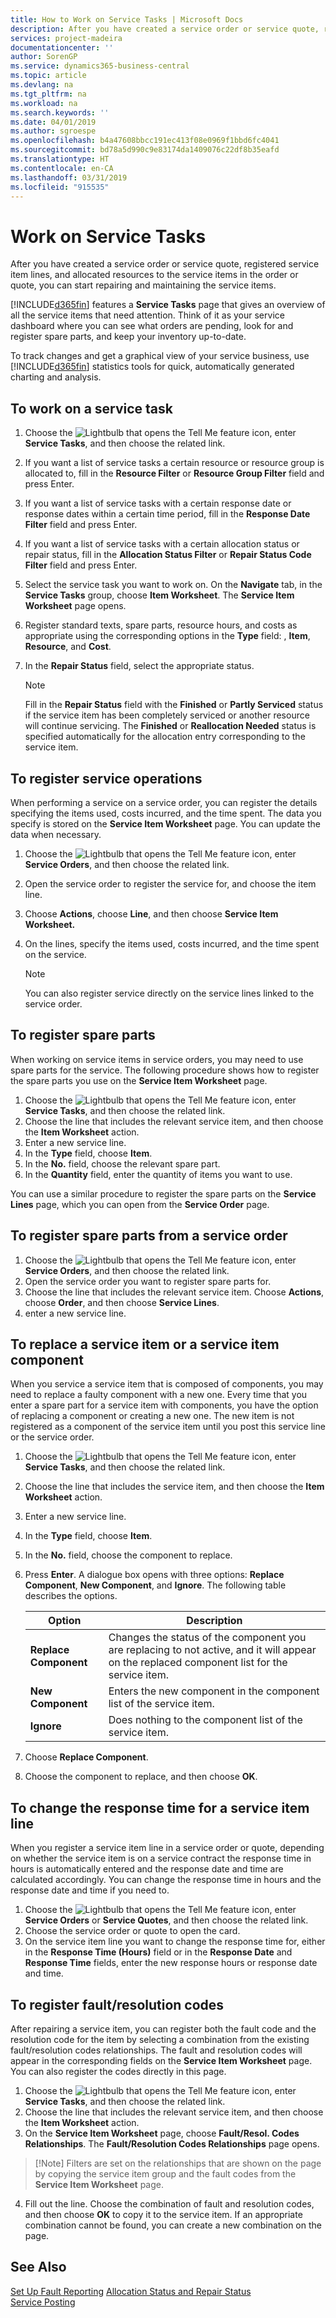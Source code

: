 ```yaml
---
title: How to Work on Service Tasks | Microsoft Docs
description: After you have created a service order or service quote, registered service item lines, and allocated resources to the service items in the order or quote, you can start repairing and maintaining the service items.
services: project-madeira
documentationcenter: ''
author: SorenGP
ms.service: dynamics365-business-central
ms.topic: article
ms.devlang: na
ms.tgt_pltfrm: na
ms.workload: na
ms.search.keywords: ''
ms.date: 04/01/2019
ms.author: sgroespe
ms.openlocfilehash: b4a47608bbcc191ec413f08e0969f1bbd6fc4041
ms.sourcegitcommit: bd78a5d990c9e83174da1409076c22df8b35eafd
ms.translationtype: HT
ms.contentlocale: en-CA
ms.lasthandoff: 03/31/2019
ms.locfileid: "915535"
---
```

# <a name="work-on-service-tasks"></a>Work on Service Tasks
After you have created a service order or service quote, registered service item lines, and allocated resources to the service items in the order or quote, you can start repairing and maintaining the service items.  

[!INCLUDE[d365fin](includes/d365fin_md.md)] features a **Service Tasks** page that gives an overview of all the service items that need attention. Think of it as your service dashboard where you can see what orders are pending, look for and register spare parts, and keep your inventory up-to-date.  

To track changes and get a graphical view of your service business, use [!INCLUDE[d365fin](includes/d365fin_md.md)] statistics tools for quick, automatically generated charting and analysis.  

## <a name="to-work-on-a-service-task"></a>To work on a service task  
1. Choose the ![Lightbulb that opens the Tell Me feature](media/ui-search/search_small.png "Tell me what you want to do") icon, enter **Service Tasks**, and then choose the related link.
2. If you want a list of service tasks a certain resource or resource group is allocated to, fill in the **Resource Filter** or **Resource Group Filter** field and press Enter.  
3. If you want a list of service tasks with a certain response date or response dates within a certain time period, fill in the **Response Date Filter** field and press Enter.  
4. If you want a list of service tasks with a certain allocation status or repair status, fill in the **Allocation Status Filter** or **Repair Status Code Filter** field and press Enter.  
5. Select the service task you want to work on. On the **Navigate** tab, in the **Service Tasks** group, choose **Item Worksheet**. The **Service Item Worksheet** page opens.  
6. Register standard texts, spare parts, resource hours, and costs as appropriate using the corresponding options in the **Type** field:  <Blank>, **Item**, **Resource**, and **Cost**.  
7. In the **Repair Status** field, select the appropriate status.  

   > [!NOTE]  
   >  Fill in the **Repair Status** field with the **Finished** or **Partly Serviced** status if the service item has been completely serviced or another resource will continue servicing. The **Finished** or **Reallocation Needed** status is specified automatically for the allocation entry corresponding to the service item.  

## <a name="to-register-service-operations"></a>To register service operations  
When performing a service on a service order, you can register the details specifying the items used, costs incurred, and the time spent. The data you specify is stored on the **Service Item Worksheet** page. You can update the data when necessary.

1. Choose the ![Lightbulb that opens the Tell Me feature](media/ui-search/search_small.png "Tell me what you want to do") icon, enter **Service Orders**, and then choose the related link.  
2. Open the service order to register the service for, and choose the item line.  
3. Choose **Actions**, choose **Line**, and then choose **Service Item Worksheet.**  
4. On the lines, specify the items used, costs incurred, and the time spent on the service.  

   > [!NOTE]  
   >  You can also register service directly on the service lines linked to the service order.  

## <a name="to-register-spare-parts"></a>To register spare parts  
When working on service items in service orders, you may need to use spare parts for the service. The following procedure shows how to register the spare parts you use on the **Service Item Worksheet** page.  

1. Choose the ![Lightbulb that opens the Tell Me feature](media/ui-search/search_small.png "Tell me what you want to do") icon, enter **Service Tasks**, and then choose the related link.
2. Choose the line that includes the relevant service item, and then choose the **Item Worksheet** action.  
3. Enter a new service line.  
4. In the **Type** field, choose **Item**.  
5. In the **No.** field, choose the relevant spare part.  
6. In the **Quantity** field, enter the quantity of items you want to use.  

 You can use a similar procedure to register the spare parts on the **Service Lines** page, which you can open from the **Service Order** page.  

## <a name="to-register-spare-parts-from-a-service-order"></a>To register spare parts from a service order  
1. Choose the ![Lightbulb that opens the Tell Me feature](media/ui-search/search_small.png "Tell me what you want to do") icon, enter **Service Orders**, and then choose the related link.  
2. Open the service order you want to register spare parts for.  
3. Choose the line that includes the relevant service item. Choose **Actions**, choose **Order**, and then choose **Service Lines**.  
4. enter a new service line.  

## <a name="to-replace-a-service-item-or-a-service-item-component"></a>To replace a service item or a service item component  
When you service a service item that is composed of components, you may need to replace a faulty component with a new one. Every time that you enter a spare part for a service item with components, you have the option of replacing a component or creating a new one. The new item is not registered as a component of the service item until you post this service line or the service order.

1. Choose the ![Lightbulb that opens the Tell Me feature](media/ui-search/search_small.png "Tell me what you want to do") icon, enter **Service Tasks**, and then choose the related link.
2. Choose the line that includes the service item, and then choose the **Item Worksheet** action.  
3. Enter a new service line.  
4. In the **Type** field, choose **Item**.  
5. In the **No.** field, choose the component to replace.  
6. Press **Enter**. A dialogue box opens with three options: **Replace Component**, **New Component**, and **Ignore**. The following table describes the options.  

    |Option | Description|  
    |----------------------------------|---------------------------------------|  
    |**Replace Component**|Changes the status of the component you are replacing to not active, and it will appear on the replaced component list for the service item.|  
    |**New Component**|Enters the new component in the component list of the service item.|  
    |**Ignore**|Does nothing to the component list of the service item.|  

7. Choose **Replace Component**.  
8. Choose the component to replace, and then choose **OK**.  

## <a name="to-change-the-response-time-for-a-service-item-line"></a>To change the response time for a service item line  
When you register a service item line in a service order or quote, depending on whether the service item is on a service contract the response time in hours is automatically entered and the response date and time are calculated accordingly. You can change the response time in hours and the response date and time if you need to.  

1. Choose the ![Lightbulb that opens the Tell Me feature](media/ui-search/search_small.png "Tell me what you want to do") icon, enter **Service Orders** or **Service Quotes**, and then choose the related link.  
2. Choose the service order or quote to open the card.  
3. On the service item line you want to change the response time for, either in the **Response Time (Hours)** field or in the **Response Date** and **Response Time** fields, enter the new response hours or response date and time.  

## <a name="to-register-faultresolution-codes"></a>To register fault/resolution codes  
After repairing a service item, you can register both the fault code and the resolution code for the item by selecting a combination from the existing fault/resolution codes relationships. The fault and resolution codes will appear in the corresponding fields on the **Service Item Worksheet** page. You can also register the codes directly in this page.  

1. Choose the ![Lightbulb that opens the Tell Me feature](media/ui-search/search_small.png "Tell me what you want to do") icon, enter **Service Tasks**, and then choose the related link.
2. Choose the line that includes the relevant service item, and then choose the **Item Worksheet** action.  
3. On the **Service Item Worksheet** page, choose **Fault/Resol. Codes Relationships**. The **Fault/Resolution Codes Relationships** page opens.  

  >  [!Note]
  >  Filters are set on the relationships that are shown on the page by copying the service item group and the fault codes from the **Service Item Worksheet** page.  

4. Fill out the line. Choose the combination of fault and resolution codes, and then choose **OK** to copy it to the service item. If an appropriate combination cannot be found, you can create a new combination on the page.  

## <a name="see-also"></a>See Also  
[Set Up Fault Reporting](service-how-setup-fault-reporting.md)
[Allocation Status and Repair Status](service-allocation-status-and-repair-status.md)  
[Service Posting](service-service-posting.md)  
